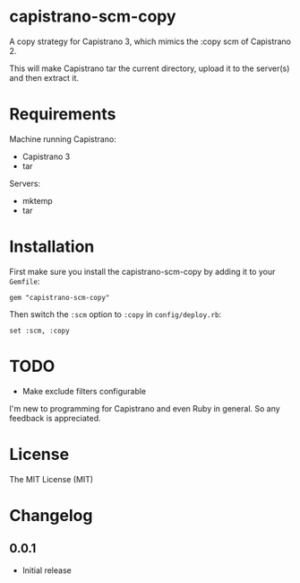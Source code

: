 capistrano-scm-copy
===================

A copy strategy for Capistrano 3, which mimics the :copy scm of Capistrano 2.

This will make Capistrano tar the current directory, upload it to the server(s) and then extract it.

Requirements
============

Machine running Capistrano:

- Capistrano 3
- tar

Servers:

- mktemp
- tar

Installation
============

First make sure you install the capistrano-scm-copy by adding it to your `Gemfile`:

    gem "capistrano-scm-copy"

Then switch the `:scm` option to `:copy` in `config/deploy.rb`:

    set :scm, :copy
    
TODO
====

- Make exclude filters configurable

I'm new to programming for Capistrano and even Ruby in general. So any feedback is appreciated. 

License
=======

The MIT License (MIT)

Changelog
=========

0.0.1
-----

- Initial release

